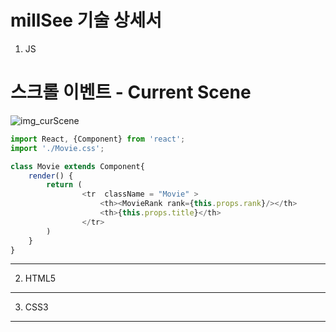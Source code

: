 millSee 기술 상세서
===================
01. JS

# 스크롤 이벤트 - Current Scene 
![img_curScene](https://user-images.githubusercontent.com/61076742/140637567-bae1b7e8-4e86-4251-b94f-c98dde086471.gif)
```javascript
import React, {Component} from 'react';
import './Movie.css';

class Movie extends Component{  
    render() {
        return (     
                <tr  className = "Movie" >
                    <th><MovieRank rank={this.props.rank}/></th>
                    <th>{this.props.title}</th>
                </tr>
        )
    }
}
```
--------
02. HTML5
---------
03. CSS3
---------

